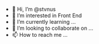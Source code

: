 - 👋 Hi, I’m @stvnus
- 👀 I’m interested in Front End 
- 🌱 I’m currently learning ...
- 💞️ I’m looking to collaborate on ...
- 📫 How to reach me ...

<!---
stvnus/stvnus is a ✨ special ✨ repository because its `README.md` (this file) appears on your GitHub profile.
You can click the Preview link to take a look at your changes.
--->
